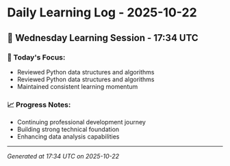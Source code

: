 # Daily Learning Log - 2025-10-22

## 📅 Wednesday Learning Session - 17:34 UTC

### 🎯 Today's Focus:
- Reviewed Python data structures and algorithms
- Reviewed Python data structures and algorithms
- Maintained consistent learning momentum

### 📈 Progress Notes:
- Continuing professional development journey
- Building strong technical foundation
- Enhancing data analysis capabilities

---
*Generated at 17:34 UTC on 2025-10-22*
